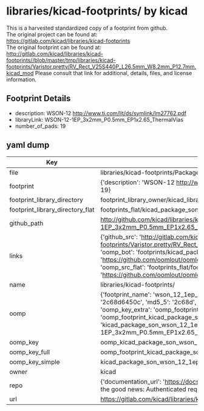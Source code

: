 # libraries/kicad-footprints/ by kicad  
This is a harvested standardized copy of a footprint from github.  
The original project can be found at:  
https://gitlab.com/kicad/libraries/kicad-footprints  
The original footprint can be found at:
http://gitlab.com/kicad/libraries/kicad-footprints//blob/master/tmp/libraries/kicad-footprints/Varistor.pretty/RV_Rect_V25S440P_L26.5mm_W8.2mm_P12.7mm.kicad_mod
Please consult that link for additional, details, files, and license information.  
## Footprint Details
* description: WSON-12 http://www.ti.com/lit/ds/symlink/lm27762.pdf  
* libraryLink: WSON-12-1EP_3x2mm_P0.5mm_EP1x2.65_ThermalVias  
* number_of_pads: 19  
## yaml dump  
| Key | Value |  
| --- | --- |  
| file | libraries/kicad-footprints/Package_SON.pretty/WSON-12-1EP_3x2mm_P0.5mm_EP1x2.65_ThermalVias.kicad_mod |  
| footprint | {'description': 'WSON-12 http://www.ti.com/lit/ds/symlink/lm27762.pdf', 'libraryLink': 'WSON-12-1EP_3x2mm_P0.5mm_EP1x2.65_ThermalVias', 'number_of_pads': 19} |  
| footprint_library_directory | footprint_library_owner/kicad_libraries/kicad-footprints/ |  
| footprint_library_directory_flat | footprints_flat/kicad_package_son_wson_12_1ep_3x2mm_p0_5mm_ep1x2_65_thermalvias/working |  
| github_path | http://github.com/kicad/libraries/kicad-footprints//blob/master/tmp/libraries/kicad-footprints/Package_SON.pretty/WSON-12-1EP_3x2mm_P0.5mm_EP1x2.65_ThermalVias.kicad_mod |  
| links | {'github_src': 'http://gitlab.com/kicad/libraries/kicad-footprints//blob/master/tmp/libraries/kicad-footprints/Varistor.pretty/RV_Rect_V25S440P_L26.5mm_W8.2mm_P12.7mm.kicad_mod', 'github_src_repo': 'https://gitlab.com/kicad/libraries/kicad-footprints', 'oomp_bot': 'footprints/kicad_package_son_wson_12_1ep_3x2mm_p0_5mm_ep1x2_65_thermalvias/working', 'oomp_bot_github': 'https://github.com/oomlout/oomlout_oomp_footprint_bot/tree/main/footprints/kicad_package_son_wson_12_1ep_3x2mm_p0_5mm_ep1x2_65_thermalvias/working', 'oomp_src_flat': 'footprints_flat/footprints_flat/kicad_package_son_wson_12_1ep_3x2mm_p0_5mm_ep1x2_65_thermalvias/working', 'oomp_src_flat_github': 'https://github.com/oomlout/oomlout_oomp_footprint_src/tree/main/footprints_flat/kicad_package_son_wson_12_1ep_3x2mm_p0_5mm_ep1x2_65_thermalvias/working'} |  
| name | libraries/kicad-footprints/ |  
| oomp | {'footprint_name': 'wson_12_1ep_3x2mm_p0_5mm_ep1x2_65_thermalvias', 'library_name': 'package_son', 'md5': '2c68d6450c58023964fd389ff67f8160', 'md5_10': '2c68d6450c', 'md5_5': '2c68d', 'md5_6': '2c68d6', 'oomp_key': 'oomp_kicad_package_son_wson_12_1ep_3x2mm_p0_5mm_ep1x2_65_thermalvias', 'oomp_key_extra': 'oomp_footprint_kicad_package_son_wson_12_1ep_3x2mm_p0_5mm_ep1x2_65_thermalvias', 'oomp_key_full': 'oomp_footprint_kicad_package_son_wson_12_1ep_3x2mm_p0_5mm_ep1x2_65_thermalvias_2c68d6', 'oomp_key_simple': 'kicad_package_son_wson_12_1ep_3x2mm_p0_5mm_ep1x2_65_thermalvias', 'original_filename': 'libraries/kicad-footprints/Package_SON.pretty/WSON-12-1EP_3x2mm_P0.5mm_EP1x2.65_ThermalVias.kicad_mod', 'owner_name': 'kicad'} |  
| oomp_key | oomp_kicad_package_son_wson_12_1ep_3x2mm_p0_5mm_ep1x2_65_thermalvias |  
| oomp_key_full | oomp_footprint_kicad_package_son_wson_12_1ep_3x2mm_p0_5mm_ep1x2_65_thermalvias |  
| oomp_key_simple | kicad_package_son_wson_12_1ep_3x2mm_p0_5mm_ep1x2_65_thermalvias |  
| owner | kicad |  
| repo | {'documentation_url': 'https://docs.github.com/rest/overview/resources-in-the-rest-api#rate-limiting', 'message': "API rate limit exceeded for 84.66.173.59. (But here's the good news: Authenticated requests get a higher rate limit. Check out the documentation for more details.)"} |  
| url | https://gitlab.com/kicad/libraries/kicad-footprints |  


